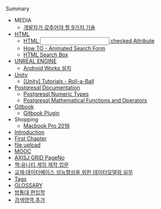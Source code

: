  Summary


* MEDIA
  * [개발자가 갖추어야 할 9가지 기술](doc/ac1c_bc1c_c790_ac00_ac16_cd94_c5b4_c57c_d560_9_ac0.md)
* [HTML](doc/html.md)
  * [HTML <input> checked Attribute](doc/html_input_checked_attribute.md)
  * [How TO - Animated Search Form](doc/how_to_-_animated_search_form.md)
  * [HTML Search Box](doc/html_search_box.md)
* [UNREAL ENGINE](doc/unreal_engine.md)
  * [Android Works 설치](doc/android_works_c124_ce58.md)
* [Unity](doc/unity.md)
  * [[Unity] Tutorials - Roll-a-Ball](doc/[unity]_tutorials_-_roll-a-ball.md)
* [Postgresql Documentation](doc/postgresql_documentation.md)
  * [Postgresql Numeric Types](doc/postgresql_numeric_types.md)
  * [Postgresql Mathematical Functions and Operators](doc/postgresql_mathematical_functions_and_operators.md)
* [Gitbook](gitbook.md)
  * [Gitbook Plugin](doc/gitbook_plugin.md)
* Shopping
  * [Macbook Pro 2016](doc/macbook_pro_2016.md) 
* [Introduction](README.md)
* [First Chapter](doc/chapter1.md)
* [file upload](file-upload.md)
* [MOOC](doc/mooc.md)
* [AXISJ GRID PageNo](doc/axisj_grid_pageno.md)
* [책:유니티 게임 제작 입문](doc/cc453a_c720_b2c8_d2f0_ac8c_c784_c81c_c791_c785_bb3.md)
* [교재:데이터베이스 성능향상을 위한 데이터모델링 실무](doc/ad50c7ac3a_b370_c774_d130_bca0_c774_c2a4_c131_b2a_.md)
* [Tags](tags.md)
* [GLOSSARY](glossary.md)
* [방통대 편입학](doc/bc29_d1b5_b300_d3b8_c785_d559.md)
* [검색영역 추가](doc/ac80_c0c9_c601_c5ed_cd94_ac00.md)




